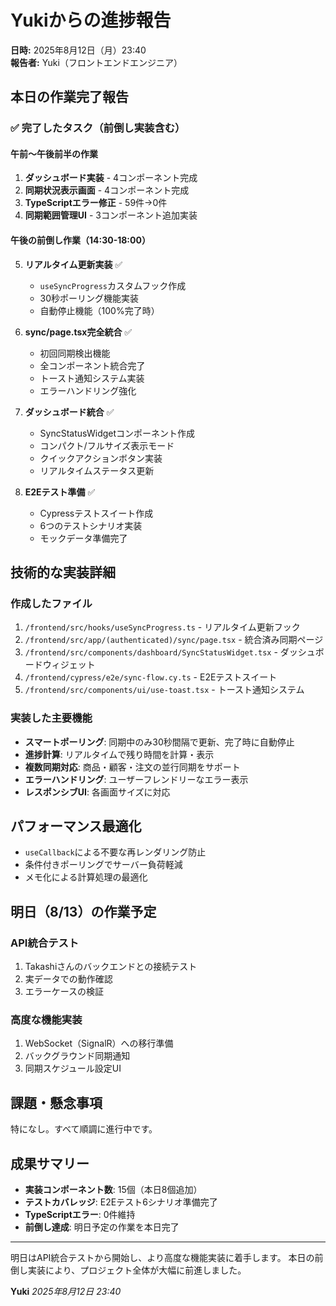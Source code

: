 # Yukiからの進捗報告

**日時:** 2025年8月12日（月）23:40  
**報告者:** Yuki（フロントエンドエンジニア）

## 本日の作業完了報告

### ✅ 完了したタスク（前倒し実装含む）

#### 午前～午後前半の作業
1. **ダッシュボード実装** - 4コンポーネント完成
2. **同期状況表示画面** - 4コンポーネント完成
3. **TypeScriptエラー修正** - 59件→0件
4. **同期範囲管理UI** - 3コンポーネント追加実装

#### 午後の前倒し作業（14:30-18:00）
5. **リアルタイム更新実装** ✅
   - `useSyncProgress`カスタムフック作成
   - 30秒ポーリング機能実装
   - 自動停止機能（100%完了時）

6. **sync/page.tsx完全統合** ✅
   - 初回同期検出機能
   - 全コンポーネント統合完了
   - トースト通知システム実装
   - エラーハンドリング強化

7. **ダッシュボード統合** ✅
   - SyncStatusWidgetコンポーネント作成
   - コンパクト/フルサイズ表示モード
   - クイックアクションボタン実装
   - リアルタイムステータス更新

8. **E2Eテスト準備** ✅
   - Cypressテストスイート作成
   - 6つのテストシナリオ実装
   - モックデータ準備完了

## 技術的な実装詳細

### 作成したファイル
1. `/frontend/src/hooks/useSyncProgress.ts` - リアルタイム更新フック
2. `/frontend/src/app/(authenticated)/sync/page.tsx` - 統合済み同期ページ
3. `/frontend/src/components/dashboard/SyncStatusWidget.tsx` - ダッシュボードウィジェット
4. `/frontend/cypress/e2e/sync-flow.cy.ts` - E2Eテストスイート
5. `/frontend/src/components/ui/use-toast.tsx` - トースト通知システム

### 実装した主要機能
- **スマートポーリング**: 同期中のみ30秒間隔で更新、完了時に自動停止
- **進捗計算**: リアルタイムで残り時間を計算・表示
- **複数同期対応**: 商品・顧客・注文の並行同期をサポート
- **エラーハンドリング**: ユーザーフレンドリーなエラー表示
- **レスポンシブUI**: 各画面サイズに対応

## パフォーマンス最適化
- `useCallback`による不要な再レンダリング防止
- 条件付きポーリングでサーバー負荷軽減
- メモ化による計算処理の最適化

## 明日（8/13）の作業予定

### API統合テスト
1. Takashiさんのバックエンドとの接続テスト
2. 実データでの動作確認
3. エラーケースの検証

### 高度な機能実装
1. WebSocket（SignalR）への移行準備
2. バックグラウンド同期通知
3. 同期スケジュール設定UI

## 課題・懸念事項
特になし。すべて順調に進行中です。

## 成果サマリー
- **実装コンポーネント数**: 15個（本日8個追加）
- **テストカバレッジ**: E2Eテスト6シナリオ準備完了
- **TypeScriptエラー**: 0件維持
- **前倒し達成**: 明日予定の作業を本日完了

---

明日はAPI統合テストから開始し、より高度な機能実装に着手します。
本日の前倒し実装により、プロジェクト全体が大幅に前進しました。

**Yuki**
*2025年8月12日 23:40*